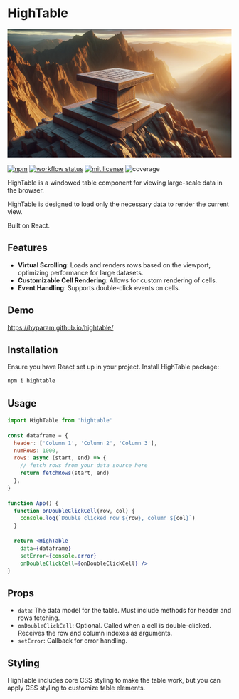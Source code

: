 # HighTable

![HighTable](hightable.jpg)

[![npm](https://img.shields.io/npm/v/hightable)](https://www.npmjs.com/package/hightable)
[![workflow status](https://github.com/hyparam/hightable/actions/workflows/ci.yml/badge.svg)](https://github.com/hyparam/hightable/actions)
[![mit license](https://img.shields.io/badge/License-MIT-blue.svg)](https://opensource.org/licenses/MIT)
![coverage](https://img.shields.io/badge/Coverage-90-darkred)

HighTable is a windowed table component for viewing large-scale data in the browser.

HighTable is designed to load only the necessary data to render the current view.

Built on React.

## Features

 - **Virtual Scrolling**: Loads and renders rows based on the viewport, optimizing performance for large datasets.
 - **Customizable Cell Rendering**: Allows for custom rendering of cells.
 - **Event Handling**: Supports double-click events on cells.

## Demo

https://hyparam.github.io/hightable/

## Installation

Ensure you have React set up in your project. Install HighTable package:

```sh
npm i hightable
```

## Usage

```jsx
import HighTable from 'hightable'

const dataframe = {
  header: ['Column 1', 'Column 2', 'Column 3'],
  numRows: 1000,
  rows: async (start, end) => {
    // fetch rows from your data source here
    return fetchRows(start, end)
  },
}

function App() {
  function onDoubleClickCell(row, col) {
    console.log(`Double clicked row ${row}, column ${col}`)
  }

  return <HighTable
    data={dataframe}
    setError={console.error}
    onDoubleClickCell={onDoubleClickCell} />
}
```

## Props

 - `data`: The data model for the table. Must include methods for header and rows fetching.
 - `onDoubleClickCell`: Optional. Called when a cell is double-clicked. Receives the row and column indexes as arguments.
 - `setError`: Callback for error handling.

## Styling

HighTable includes core CSS styling to make the table work, but you can apply CSS styling to customize table elements.
